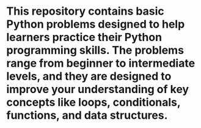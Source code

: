 # This repository contains basic Python problems designed to help learners practice their Python programming skills. The problems range from beginner to intermediate levels, and they are designed to improve your understanding of key concepts like loops, conditionals, functions, and data structures.

